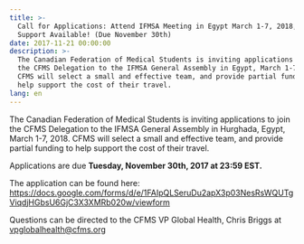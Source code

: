 ```yaml
---
title: >-
  Call for Applications: Attend IFMSA Meeting in Egypt March 1-7, 2018, Funding
  Support Available! (Due November 30th)
date: 2017-11-21 00:00:00
description: >-
  The Canadian Federation of Medical Students is inviting applications to join
  the CFMS Delegation to the IFMSA General Assembly in Egypt, March 1-7, 2018.
  CFMS will select a small and effective team, and provide partial funding to
  help support the cost of their travel.
lang: en
---
```



The Canadian Federation of Medical Students is inviting applications to join the CFMS Delegation to the IFMSA General Assembly in Hurghada, Egypt, March 1-7, 2018. CFMS will select a small and effective team, and provide partial funding to help support the cost of their travel.

Applications are due **Tuesday, November 30th, 2017 at 23:59 EST.**

The application can be found here: https://docs.google.com/forms/d/e/1FAIpQLSeruDu2apX3p03NesRsWQUTgViqdjHGbsU6GjC3X3XMRb020w/viewform

Questions can be directed to the CFMS VP Global Health, Chris Briggs at [vpglobalhealth@cfms.org](javascript:void(location.href='mailto:'+String.fromCharCode(118,112,103,108,111,98,97,108,104,101,97,108,116,104,64,99,102,109,115,46,111,114,103)))
